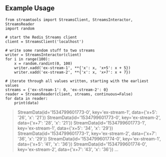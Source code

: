 ## Example Usage

    from streamtools import StreamsClient, StreamsInteractor, StreamsReader
    import random

    # start the Redis Streams client
    client = StreamsClient('localhost')

    # write some random stuff to two streams
    writer = StreamsInteractor(client)
    for i in range(100):
        x = random.randint(0, 100)
        writer.xadd('ex-stream-1', **{'x': x, 'x+5': x + 5})
        writer.xadd('ex-stream-2', **{'x': x, 'x+7': x + 7})

    # iterate through all values written, starting with the earliest values
    streams = {'ex-stream-1': 0, 'ex-stream-2': 0}
    reader = StreamsReader(client, streams, continuous=False)
    for data in reader:
        print(data)

> StreamData(id='1534799601773-0', key='ex-stream-1', data={'x+5': '26', 'x': '21'})
> StreamData(id='1534799601773-0', key='ex-stream-2', data={'x+7': '28', 'x': '21'})
> StreamData(id='1534799601773-1', key='ex-stream-1', data={'x+5': '34', 'x': '29'})
> StreamData(id='1534799601773-1', key='ex-stream-2', data={'x+7': '36', 'x': '29'})
> StreamData(id='1534799601774-0', key='ex-stream-1', data={'x+5': '41', 'x': '36'})
> StreamData(id='1534799601774-0', key='ex-stream-2', data={'x+7': '43', 'x': '36'})
> ...